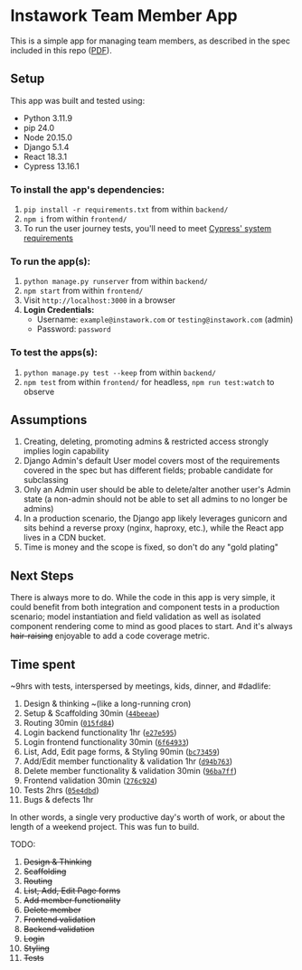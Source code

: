 # Instawork Team Member App
This is a simple app for managing team members, as described in the spec included in this repo ([PDF](https://github.com/StrictlySkyler/instawork/blob/main/Full-stack%20take-home%20assignment%20.pdf)).

## Setup
This app was built and tested using:
- Python 3.11.9
- pip 24.0
- Node 20.15.0
- Django 5.1.4
- React 18.3.1
- Cypress 13.16.1

### To install the app's dependencies:
1. `pip install -r requirements.txt` from within `backend/`
2. `npm i` from within `frontend/`
3. To run the user journey tests, you'll need to meet [Cypress' system requirements](https://docs.cypress.io/app/get-started/install-cypress#System-requirements)

### To run the app(s):
1. `python manage.py runserver` from within `backend/`
2. `npm start` from within `frontend/`
3. Visit `http://localhost:3000` in a browser
4. **Login Credentials:**
    * Username: `example@instawork.com` or `testing@instawork.com` (admin)
    * Password: `password` 

### To test the apps(s):
1. `python manage.py test --keep` from within `backend/`
2. `npm test` from within `frontend/` for headless, `npm run test:watch` to observe

## Assumptions
1. Creating, deleting, promoting admins & restricted access strongly implies login capability
2. Django Admin's default User model covers most of the requirements covered in the spec but has different fields; probable candidate for subclassing
3. Only an Admin user should be able to delete/alter another user's Admin state (a non-admin should not be able to set all admins to no longer be admins)
4. In a production scenario, the Django app likely leverages gunicorn and sits behind a reverse proxy (nginx, haproxy, etc.), while the React app lives in a CDN bucket.
5. Time is money and the scope is fixed, so don't do any "gold plating"

## Next Steps
There is always more to do.  While the code in this app is very simple, it could benefit from both integration and component tests in a production scenario; model instantiation and field validation as well as isolated component rendering come to mind as good places to start.  And it's always ~~hair-raising~~ enjoyable to add a code coverage metric.

## Time spent
~9hrs with tests, interspersed by meetings, kids, dinner, and #dadlife:
1. Design & thinking ~(like a long-running cron)
2. Setup & Scaffolding 30min ([`44beeae`](https://github.com/StrictlySkyler/instawork/commit/44beeae944590160e474ab1e366827ea1cacceba))
3. Routing 30min ([`015fd84`](https://github.com/StrictlySkyler/instawork/commit/015fd84caae1d5e6fbcaed3c8496287442475d53))
4. Login backend functionality 1hr ([`e27e595`](https://github.com/StrictlySkyler/instawork/commit/e27e59501ed24f7ba27d8c98583df22b7bb1fa05))
5. Login frontend functionality 30min ([`6f64933`](https://github.com/StrictlySkyler/instawork/commit/6f64933ca713567120152d45803e198f36ca215e))
6. List, Add, Edit page forms, & Styling 90min ([`bc73459`](https://github.com/StrictlySkyler/instawork/commit/bc734596a1c45604aa22535f8590f47b4368732d))
7. Add/Edit member functionality & validation 1hr ([`d94b763`](https://github.com/StrictlySkyler/instawork/commit/d94b7630d762c8269df0516b2aa8f9fe1330f37e))
8. Delete member functionality & validation 30min ([`96ba7ff`](https://github.com/StrictlySkyler/instawork/commit/96ba7ff577d68b35953a0566fcfc1cd5e4f8c7f7))
9. Frontend validation 30min ([`276c924`](https://github.com/StrictlySkyler/instawork/commit/276c92433f3691cce06ae639f931bd601e3f94dc))
10. Tests 2hrs ([`05e4dbd`](https://github.com/StrictlySkyler/instawork/commit/05e4dbd6d1fc11968fede9a250f28dbadf2ee7c8))
11. Bugs & defects 1hr

In other words, a single very productive day's worth of work, or about the length of a weekend project.  This was fun to build.

TODO:
1. ~~Design & Thinking~~
2. ~~Scaffolding~~
3. ~~Routing~~
4. ~~List, Add, Edit Page forms~~
5. ~~Add member functionality~~
6. ~~Delete member~~
7. ~~Frontend validation~~
8. ~~Backend validation~~
9. ~~Login~~
10. ~~Styling~~
11. ~~Tests~~
